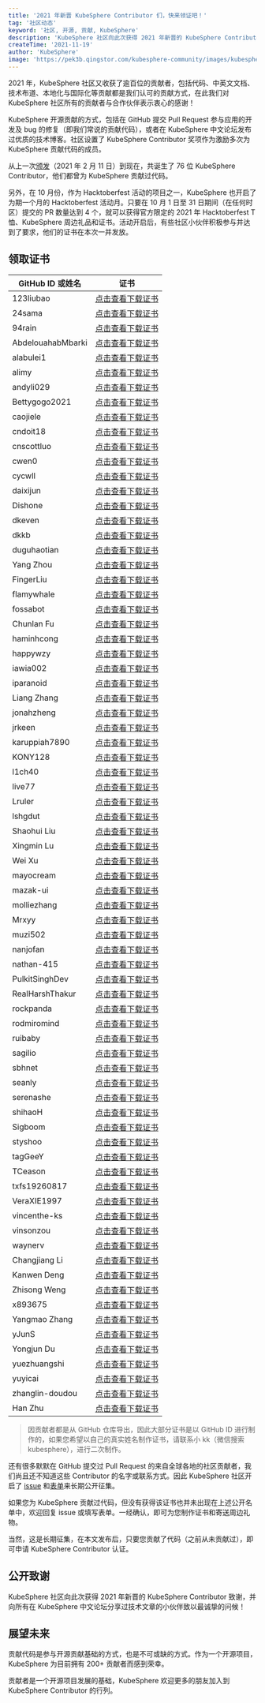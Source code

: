 ```yaml
---
title: '2021 年新晋 KubeSphere Contributor 们，快来领证吧！'
tag: '社区动态'
keyword: '社区, 开源, 贡献, KubeSphere'
description: 'KubeSphere 社区向此次获得 2021 年新晋的 KubeSphere Contributor 致谢，并向所有在 KubeSphere 中文论坛分享过技术文章的小伙伴致以最诚挚的问候！'
createTime: '2021-11-19'
author: 'KubeSphere'
image: 'https://pek3b.qingstor.com/kubesphere-community/images/kubesphere-contributor-cover.png'
---
```


2021 年，KubeSphere 社区又收获了逾百位的贡献者，包括代码、中英文文档、技术布道、本地化与国际化等贡献都是我们认可的贡献方式，在此我们对 KubeSphere 社区所有的贡献者与合作伙伴表示衷心的感谢！

KubeSphere 开源贡献的方式，包括在 GitHub 提交 Pull Request 参与应用的开发及 bug 的修复（即我们常说的贡献代码），或者在 KubeSphere 中文论坛发布过优质的技术博客。社区设置了 KubeSphere Contributor 奖项作为激励多次为 KubeSphere 贡献代码的成员。

从上一次[颁发](https://docs.kubesphere-carryon.top/zh/news/kubesphere-certificates/)（2021 年 2 月 11 日）到现在，共诞生了 76 位 KubeSphere Contributor，他们都曾为 KubeSphere 贡献过代码。

另外，在 10 月份，作为 Hacktoberfest 活动的项目之一，KubeSphere 也开启了为期一个月的 Hacktoberfest 活动月。只要在 10 月 1 日至 31 日期间（在任何时区）提交的 PR 数量达到 4 个，就可以获得官方限定的 2021 年 Hacktoberfest T恤、KubeSphere 周边礼品和证书。活动开启后，有些社区小伙伴积极参与并达到了要求，他们的证书在本次一并发放。

## 领取证书

| GitHub ID 或姓名 | 证书 |
| ---- | ---- |
|123liubao|[点击查看下载证书](https://pek3b.qingstor.com/kubesphere-community/images/contributor-123liubao.png) |
|24sama|[点击查看下载证书](https://pek3b.qingstor.com/kubesphere-community/images/contributor-24sama.png) |
|94rain|[点击查看下载证书](https://pek3b.qingstor.com/kubesphere-community/images/contributor-94rain.png) |
|AbdelouahabMbarki|[点击查看下载证书](https://pek3b.qingstor.com/kubesphere-community/images/contributor-AbdelouahabMbarki.png) |
|alabulei1|[点击查看下载证书](https://pek3b.qingstor.com/kubesphere-community/images/contributor-alabulei1.png) |
|alimy|[点击查看下载证书](https://pek3b.qingstor.com/kubesphere-community/images/contributor-alimy.png) |
|andyli029|[点击查看下载证书](https://pek3b.qingstor.com/kubesphere-community/images/contributor-andyli029.png) |
|Bettygogo2021|[点击查看下载证书](https://pek3b.qingstor.com/kubesphere-community/images/contributor-Bettygogo2021.png) |
|caojiele|[点击查看下载证书](https://pek3b.qingstor.com/kubesphere-community/images/contributor-caojiele.png) |
|cndoit18|[点击查看下载证书](https://pek3b.qingstor.com/kubesphere-community/images/contributor-cndoit18.png) |
|cnscottluo|[点击查看下载证书](https://pek3b.qingstor.com/kubesphere-community/images/contributor-cnscottluo.png) |
|cwen0|[点击查看下载证书](https://pek3b.qingstor.com/kubesphere-community/images/contributor-cwen0.png) |
|cycwll|[点击查看下载证书](https://pek3b.qingstor.com/kubesphere-community/images/contributor-cycwll.png) |
|daixijun|[点击查看下载证书](https://pek3b.qingstor.com/kubesphere-community/images/contributor-daixijun.png) |
|Dishone|[点击查看下载证书](https://pek3b.qingstor.com/kubesphere-community/images/contributor-Dishone.png) |
|dkeven|[点击查看下载证书](https://pek3b.qingstor.com/kubesphere-community/images/contributor-dkeven.png) |
|dkkb|[点击查看下载证书](https://pek3b.qingstor.com/kubesphere-community/images/contributor-dkkb.png) |
|duguhaotian|[点击查看下载证书](https://pek3b.qingstor.com/kubesphere-community/images/contributor-duguhaotian.png) |
|Yang Zhou|[点击查看下载证书](https://pek3b.qingstor.com/kubesphere-community/images/contributor-zhouyang.png) |
|FingerLiu|[点击查看下载证书](https://pek3b.qingstor.com/kubesphere-community/images/contributor-FingerLiu.png) |
|flamywhale|[点击查看下载证书](https://pek3b.qingstor.com/kubesphere-community/images/contributor-flamywhale.png) |
|fossabot|[点击查看下载证书](https://pek3b.qingstor.com/kubesphere-community/images/contributor-fossabot.png) |
|Chunlan Fu|[点击查看下载证书](https://pek3b.qingstor.com/kubesphere-community/images/contributor-fuchunlan.png) |
|haminhcong|[点击查看下载证书](https://pek3b.qingstor.com/kubesphere-community/images/contributor-haminhcong.png) |
|happywzy|[点击查看下载证书](https://pek3b.qingstor.com/kubesphere-community/images/contributor-happywzy.png) |
|iawia002|[点击查看下载证书](https://pek3b.qingstor.com/kubesphere-community/images/contributor-iawia002.png) |
|iparanoid|[点击查看下载证书](https://pek3b.qingstor.com/kubesphere-community/images/contributor-iparanoid.png) |
|Liang Zhang|[点击查看下载证书](https://pek3b.qingstor.com/kubesphere-community/images/contributor-JohnNiang.png) |
|jonahzheng|[点击查看下载证书](https://pek3b.qingstor.com/kubesphere-community/images/contributor-jonahzheng.png) |
|jrkeen|[点击查看下载证书](https://pek3b.qingstor.com/kubesphere-community/images/contributor-jrkeen.png) |
|karuppiah7890|[点击查看下载证书](https://pek3b.qingstor.com/kubesphere-community/images/contributor-karuppiah7890.png) |
|KONY128|[点击查看下载证书](https://pek3b.qingstor.com/kubesphere-community/images/contributor-KONY128.png) |
|l1ch40|[点击查看下载证书](https://pek3b.qingstor.com/kubesphere-community/images/contributor-l1ch40.png) |
|live77|[点击查看下载证书](https://pek3b.qingstor.com/kubesphere-community/images/contributor-live77.png) |
|Lruler|[点击查看下载证书](https://pek3b.qingstor.com/kubesphere-community/images/contributor-Lruler.png) |
|lshgdut|[点击查看下载证书](https://pek3b.qingstor.com/kubesphere-community/images/contributor-lshgdut.png) |
|Shaohui Liu|[点击查看下载证书](https://pek3b.qingstor.com/kubesphere-community/images/contributor-liushaohui.png) |
|Xingmin Lu|[点击查看下载证书](https://pek3b.qingstor.com/kubesphere-community/images/contributor-luxingmin.png) |
|Wei Xu|[点击查看下载证书](https://pek3b.qingstor.com/kubesphere-community/images/contributor-xuwei.png) |
|mayocream|[点击查看下载证书](https://pek3b.qingstor.com/kubesphere-community/images/contributor-mayocream.png) |
|mazak-ui|[点击查看下载证书](https://pek3b.qingstor.com/kubesphere-community/images/contributor-mazak-ui.png) |
|molliezhang|[点击查看下载证书](https://pek3b.qingstor.com/kubesphere-community/images/contributor-molliezhang.png) |
|Mrxyy|[点击查看下载证书](https://pek3b.qingstor.com/kubesphere-community/images/contributor-Mrxyy.png) |
|muzi502|[点击查看下载证书](https://pek3b.qingstor.com/kubesphere-community/images/contributor-muzi502.png) |
|nanjofan|[点击查看下载证书](https://pek3b.qingstor.com/kubesphere-community/images/contributor-nanjofan.png) |
|nathan-415|[点击查看下载证书](https://pek3b.qingstor.com/kubesphere-community/images/contributor-nathan-415.png) |
|PulkitSinghDev|[点击查看下载证书](https://pek3b.qingstor.com/kubesphere-community/images/contributor-PulkitSinghDev.png) |
|RealHarshThakur|[点击查看下载证书](https://pek3b.qingstor.com/kubesphere-community/images/contributor-RealHarshThakur.png) |
|rockpanda|[点击查看下载证书](https://pek3b.qingstor.com/kubesphere-community/images/contributor-rockpanda.png) |
|rodmiromind|[点击查看下载证书](https://pek3b.qingstor.com/kubesphere-community/images/contributor-rodmiromind.png) |
|ruibaby|[点击查看下载证书](https://pek3b.qingstor.com/kubesphere-community/images/contributor-ruibaby.png) |
|sagilio|[点击查看下载证书](https://pek3b.qingstor.com/kubesphere-community/images/contributor-sagilio.png) |
|sbhnet|[点击查看下载证书](https://pek3b.qingstor.com/kubesphere-community/images/contributor-sbhnet.png) |
|seanly|[点击查看下载证书](https://pek3b.qingstor.com/kubesphere-community/images/contributor-seanly.png) |
|serenashe|[点击查看下载证书](https://pek3b.qingstor.com/kubesphere-community/images/contributor-serenashe.png) |
|shihaoH|[点击查看下载证书](https://pek3b.qingstor.com/kubesphere-community/images/contributor-shihaoH.png) |
|Sigboom|[点击查看下载证书](https://pek3b.qingstor.com/kubesphere-community/images/contributor-Sigboom.png) |
|styshoo|[点击查看下载证书](https://pek3b.qingstor.com/kubesphere-community/images/contributor-styshoo.png) |
|tagGeeY|[点击查看下载证书](https://pek3b.qingstor.com/kubesphere-community/images/contributor-tagGeeY.png) |
|TCeason|[点击查看下载证书](https://pek3b.qingstor.com/kubesphere-community/images/contributor-TCeason.png) |
|txfs19260817|[点击查看下载证书](https://pek3b.qingstor.com/kubesphere-community/images/contributor-txfs19260817.png) |
|VeraXIE1997|[点击查看下载证书](https://pek3b.qingstor.com/kubesphere-community/images/contributor-VeraXIE1997.png) |
|vincenthe-ks|[点击查看下载证书](https://pek3b.qingstor.com/kubesphere-community/images/contributor-vincenthe-ks.png) |
|vinsonzou|[点击查看下载证书](https://pek3b.qingstor.com/kubesphere-community/images/contributor-vinsonzou.png) |
|waynerv|[点击查看下载证书](https://pek3b.qingstor.com/kubesphere-community/images/contributor-waynerv.png) |
|Changjiang Li|[点击查看下载证书](https://pek3b.qingstor.com/kubesphere-community/images/contributor-lichangjiang.png) |
|Kanwen Deng|[点击查看下载证书](https://pek3b.qingstor.com/kubesphere-community/images/contributor-dengkanwen.png) |
|Zhisong Weng|[点击查看下载证书](https://pek3b.qingstor.com/kubesphere-community/images/contributor-wengzhisong.png) |
|x893675|[点击查看下载证书](https://pek3b.qingstor.com/kubesphere-community/images/contributor-x893675.png) |
|Yangmao Zhang|[点击查看下载证书](https://pek3b.qingstor.com/kubesphere-community/images/contributor-zhangyangmao.png) |
|yJunS|[点击查看下载证书](https://pek3b.qingstor.com/kubesphere-community/images/contributor-yJunS.png) |
|Yongjun Du|[点击查看下载证书](https://pek3b.qingstor.com/kubesphere-community/images/contributor-duyongjun.png) |
|yuezhuangshi|[点击查看下载证书](https://pek3b.qingstor.com/kubesphere-community/images/contributor-yuezhuangshi.png) |
|yuyicai|[点击查看下载证书](https://pek3b.qingstor.com/kubesphere-community/images/contributor-yuyicai.png) |
|zhanglin-doudou|[点击查看下载证书](https://pek3b.qingstor.com/kubesphere-community/images/contributor-zhanglin-doudou.png) |
|Han Zhu|[点击查看下载证书](https://pek3b.qingstor.com/kubesphere-community/images/contributor-zhuhan.png) |

> 因贡献者都是从 GitHub 仓库导出，因此大部分证书是以 GitHub ID 进行制作的，如果您希望以自己的真实姓名制作证书，请联系小 kk（微信搜索 kubesphere），进行二次制作。

还有很多默默在 GitHub 提交过 Pull Request 的来自全球各地的社区贡献者，我们尚且还不知道这些 Contributor 的名字或联系方式。因此 KubeSphere 社区开启了 [issue](https://github.com/whenegghitsrock/community/issues/367) 和[表单](https://jinshuju.net/f/Npcqwi)来长期公开征集。

如果您为 KubeSphere 贡献过代码，但没有获得该证书也并未出现在上述公开名单中，欢迎回复 issue 或填写表单。一经确认，即可为您制作证书和寄送周边礼物。

当然，这是长期征集，在本文发布后，只要您贡献了代码（之前从未贡献过），即可申请 KubeSphere Contributor 认证。

## 公开致谢

KubeSphere 社区向此次获得 2021 年新晋的 KubeSphere Contributor 致谢，并向所有在 KubeSphere 中文论坛分享过技术文章的小伙伴致以最诚挚的问候！

## 展望未来

贡献代码是参与开源贡献基础的方式，也是不可或缺的方式。作为一个开源项目，KubeSphere 为目前拥有 200+ 贡献者而感到荣幸。

贡献者是一个开源项目发展的基础，KubeSphere 欢迎更多的朋友加入到 KubeSphere Contributor 的行列。
